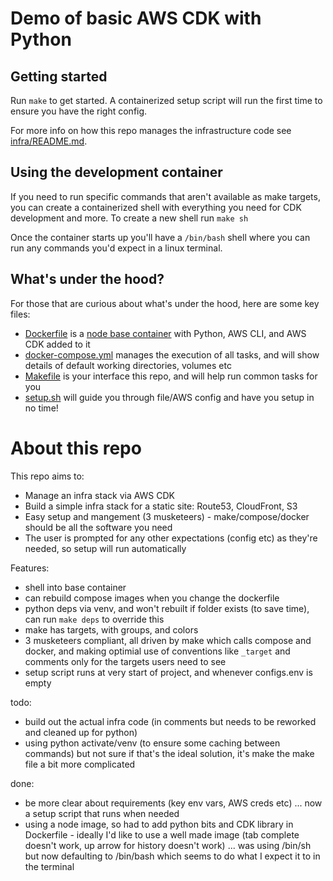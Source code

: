# Demo of basic AWS CDK with Python

## Getting started

Run `make` to get started. A containerized setup script will run the first time to ensure you have the right config.

For more info on how this repo manages the infrastructure code see [infra/README.md](infra/README.md).

## Using the development container

If you need to run specific commands that aren't available as make targets, you can create a containerized shell with everything you need for CDK development and more. To create a new shell run `make sh`

Once the container starts up you'll have a `/bin/bash` shell where you can run any commands you'd expect in a linux terminal.

## What's under the hood?

For those that are curious about what's under the hood, here are some key files:

- [Dockerfile](Dockerfile) is a [node base container](https://hub.docker.com/_/node) with Python, AWS CLI, and AWS CDK added to it
- [docker-compose.yml](docker-compose.yml) manages the execution of all tasks, and will show details of default working directories, volumes etc
- [Makefile](Makefile) is your interface this repo, and will help run common tasks for you
- [setup.sh](setup.sh) will guide you through file/AWS config and have you setup in no time!

# About this repo

This repo aims to:
- Manage an infra stack via AWS CDK
- Build a simple infra stack for a static site: Route53, CloudFront, S3
- Easy setup and mangement (3 musketeers) - make/compose/docker should be all the software you need
- The user is prompted for any other expectations (config etc) as they're needed, so setup will run automatically

Features:
- shell into base container
- can rebuild compose images when you change the dockerfile
- python deps via venv, and won't rebuilt if folder exists (to save time), can run `make deps` to override this
- make has targets, with groups, and colors
- 3 musketeers compliant, all driven by make which calls compose and docker, and making optimial use of conventions like `_target` and comments only for the targets users need to see
- setup script runs at very start of project, and whenever configs.env is empty 

todo:
- build out the actual infra code (in comments but needs to be reworked and cleaned up for python)
- using python activate/venv (to ensure some caching between commands) but not sure if that's the ideal solution, it's make the make file a bit more complicated

done:
- be more clear about requirements (key env vars, AWS creds etc) ... now a setup script that runs when needed
- using a node image, so had to add python bits and CDK library in Dockerfile - ideally I'd like to use a well made image (tab complete doesn't work, up arrow for history doesn't work) ... was using /bin/sh but now defaulting to /bin/bash which seems to do what I expect it to in the terminal
